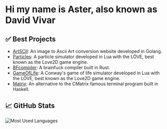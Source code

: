 # Hi my name is Aster, also known as David Vivar

## ✅ Best Projects

- [ArtSCII](https://github.com/4ster-light/ascii-converter): An image to Ascii Art conversion website developed in Golang.
- [Particles](https://github.com/4ster-light/particles): A particle simulator developed in Lua with the LÖVE, best known as the Love2D game engine.
- [BFcompiler](https://github.com/4ster-light/bfcompiler): A brainfuck compiler built in Rust.
- [GameOfLife](https://github.com/4ster-light/game-of-life): A Conway's game of life simulator developed in Lua with the LÖVE, best known as the Love2D game engine.
- [Matrix](https://github.com/4ster-light/matrix): An alternative to the CMatrix famous terminal program built in Haskell.

## 📈 GitHub Stats

<img src="https://github-readme-stats.vercel.app/api/top-langs/?username=4ster-light&layout=compact&card_width=400&hide_border=true&theme=dark" alt="Most Used Languages" />
